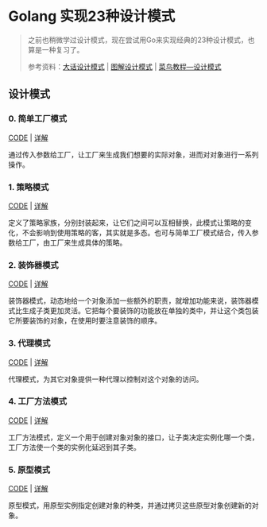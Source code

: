 # Golang 实现23种设计模式

> 之前也稍微学过设计模式，现在尝试用Go来实现经典的23种设计模式，也算是一种复习了。
>
> 参考资料：[大话设计模式](https://book.douban.com/subject/2334288/) | [图解设计模式](https://book.douban.com/subject/26933281/) | [菜鸟教程—设计模式](https://www.runoob.com/design-pattern/design-pattern-tutorial.html)



## 设计模式

### 0. 简单工厂模式

[CODE](pattern/factory-pattern/factory/factory.go) | [详解](pattern/factory-pattern/README.md)

通过传入参数给工厂，让工厂来生成我们想要的实际对象，进而对对象进行一系列操作。



### 1. 策略模式

[CODE](pattern/strategy-pattern/strategy/strategy.go) | [详解](pattern/strategy-pattern/README.md)

定义了策略家族，分别封装起来，让它们之间可以互相替换，此模式让策略的变化，不会影响到使用策略的客，其实就是多态。也可与简单工厂模式结合，传入参数给工厂，由工厂来生成具体的策略。



### 2. 装饰器模式

[CODE](pattern/decorator-pattern/decorator/decorator.go) | [详解](pattern/decorator-pattern/README.md)

装饰器模式，动态地给一个对象添加一些额外的职责，就增加功能来说，装饰器模式比生成子类更加灵活。它把每个要装饰的功能放在单独的类中，并让这个类包装它所要装饰的对象，在使用时要注意装饰的顺序。



### 3. 代理模式

[CODE](pattern/proxy-pattern/proxy/proxy.go) | [详解](pattern/proxy-pattern/README.md)

 代理模式，为其它对象提供一种代理以控制对这个对象的访问。



### 4. 工厂方法模式

[CODE](pattern/factroy-method/factory/factory.go) | [详解](pattern/factroy-method/README.md)

工厂方法模式，定义一个用于创建对象对象的接口，让子类决定实例化哪一个类，工厂方法使一个类的实例化延迟到其子类。



### 5. 原型模式

[CODE](pattern/prototype-pattern/prototype/prototype.go) | [详解](pattern/prototype-pattern/README.md)

原型模式，用原型实例指定创建对象的种类，并通过拷贝这些原型对象创建新的对象。

